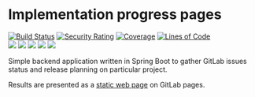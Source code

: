 # Implementation progress pages

[![Build Status](https://github.com/BranislavBeno/Implementation-Progress-Page/actions/workflows/gradle.yml/badge.svg)](https://github.com/BranislavBeno/Implementation-Progress-Page/actions)
[![Security Rating](https://sonarcloud.io/api/project_badges/measure?project=BranislavBeno_ImplementationProgressPage&metric=security_rating)](https://sonarcloud.io/summary/new_code?id=BranislavBeno_ImplementationProgressPage)
[![Coverage](https://sonarcloud.io/api/project_badges/measure?project=BranislavBeno_ImplementationProgressPage&metric=coverage)](https://sonarcloud.io/summary/new_code?id=BranislavBeno_ImplementationProgressPage)
[![Lines of Code](https://sonarcloud.io/api/project_badges/measure?project=BranislavBeno_ImplementationProgressPage&metric=ncloc)](https://sonarcloud.io/summary/new_code?id=BranislavBeno_ImplementationProgressPage)  
[![](https://img.shields.io/badge/Java-17-blue)](/build.gradle)
[![](https://img.shields.io/badge/Spring%20Boot-2.6.4-blue)](/build.gradle)
[![](https://img.shields.io/badge/Testcontainers-1.16.3-blue)](/build.gradle)
[![](https://img.shields.io/badge/Gradle-7.4-blue)](https://img.shields.io/badge/gradle-v7.4-blue)
[![](https://img.shields.io/badge/License-MIT-blue.svg)](https://opensource.org/licenses/MIT)  

Simple backend application written in Spring Boot to gather GitLab issues status and release planning on particular project.

Results are presented as a [static web page](https://dashboard-tools.gitlab.io/Implementation-Progress-Page) on GitLab pages.
